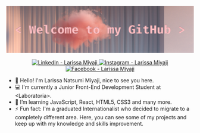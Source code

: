 ![welcome](covergithub.png)<br>

<div align="center">
    <a href="https://www.linkedin.com/in/larissamiyaji/" target="_blank">
        <img src="https://img.shields.io/badge/    LinkedIn-%230077B5.svg?&style=flat-square&logo=linkedin&logoColor=white" alt="LinkedIn - Larissa Miyaji">
    </a>
    <a href="https://www.instagram.com/larissamiyaji/" target="_blank">
        <img src="insta.ico" alt="Instagram - Larissa Miyaji">
    </a>
    <a href="https://www.facebook.com/larissa.miyaji" target="_blank">
        <img src="https://img.shields.io/badge/   Facebook-%231877F2.svg?&style=flat-square&logo=facebook&logoColor=white" alt="Facebook - Larissa Miyaji">
    </a>
</div>

- 🙋 Hello! I'm Larissa Natsumi Miyaji, nice to see you here.
- 💻 I'm currently a Junior Front-End Development Student at \<Laboratoria\>.
- 🌱 I’m learning JavaScript, React, HTML5, CSS3 and many more.
- ⚡ Fun fact: I'm a graduated Internationalist who decided to migrate to a completely different area. Here, you can see some of my projects and keep up with my knowledge and skills improvement.
